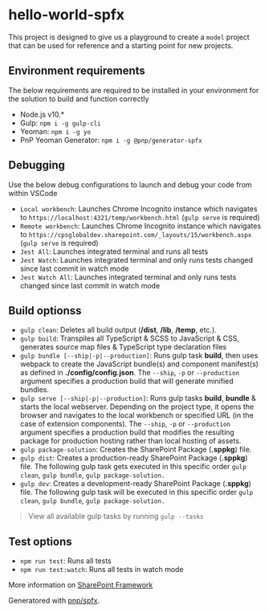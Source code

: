 # hello-world-spfx

This project is designed to give us a playground to create a `model` project that can be used for reference and a starting point for new projects.

## Environment requirements

The below requirements are required to be installed in your environment for the solution to build and function correctly

- Node.js v10.*
- Gulp: `npm i -g gulp-cli`
- Yeoman: `npm i -g yo`
- PnP Yeoman Generator: `npm i -g @pnp/generator-spfx`

## Debugging

Use the below debug configurations to launch and debug your code from within VSCode

- `Local workbench`: Launches Chrome Incognito instance which navigates to `https://localhost:4321/temp/workbench.html` (`gulp serve` is required)
- `Remote workbench`: Launches Chrome Incognito instance which navigates to `https://cpsglobaldev.sharepoint.com/_layouts/15/workbench.aspx` (`gulp serve` is required)
- `Jest All`: Launches integrated terminal and runs all tests
- `Jest Watch`: Launches integrated terminal and only runs tests changed since last commit in watch mode
- `Jest Watch All`: Launches integrated terminal and only runs tests changed since last commit in watch mode

## Build optionss

- `gulp clean`: Deletes all build output (**/dist**, **/lib**, **/temp**, etc.).
- `gulp build`: Transpiles all TypeScript & SCSS to JavaScript & CSS, generates source map files & TypeScript type declaration files
- `gulp bundle [--ship|-p|--production]`: Runs gulp task **build**, then uses webpack to create the JavaScript bundle(s) and component manifest(s) as defined in **./config/config.json**. The `--ship`, `-p` or `--production` argument specifies a production build that will generate minified bundles.
- `gulp serve [--ship|-p|--production]`: Runs gulp tasks **build**, **bundle** & starts the local webserver. Depending on the project type, it opens the browser and navigates to the local workbench or specified URL (in the case of extension components). The `--ship`, `-p` or `--production` argument specifies a production build that modifies the resulting package for production hosting rather than local hosting of assets.
- `gulp package-solution`: Creates the SharePoint Package (**.sppkg**) file.
- `gulp dist`: Creates a production-ready SharePoint Package (**.sppkg**) file. The following gulp task gets executed in this specific order `gulp clean`, `gulp bundle`, `gulp package-solution.`
- `gulp dev`: Creates a development-ready SharePoint Package (**.sppkg**) file. The following gulp task will be executed in this specific order `gulp clean`, `gulp bundle`, `gulp package-solution.`

> View all available gulp tasks by running `gulp --tasks`

## Test options

- `npm run test`: Runs all tests
- `npm run test:watch`: Runs all tests in watch mode

More information on [SharePoint Framework](https://docs.microsoft.com/en-us/sharepoint/dev/spfx/sharepoint-framework-overview)

Generatored with [pnp/spfx](https://github.com/pnp/generator-spfx/).